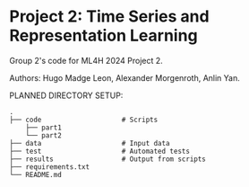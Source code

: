 # Project 2: Time Series and Representation Learning

Group 2's code for ML4H 2024 Project 2.

Authors: Hugo Madge Leon, Alexander Morgenroth, Anlin Yan.

PLANNED DIRECTORY SETUP:

```
.
├── code                    # Scripts
    ├── part1
    └── part2
├── data                    # Input data
├── test                    # Automated tests
├── results                 # Output from scripts
├── requirements.txt
└── README.md
```
